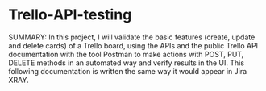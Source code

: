 # Trello-API-testing
SUMMARY: 
In this project, I will validate the basic features (create, update and delete cards) of a Trello board, using the APIs and the public Trello API documentation with the tool Postman to make actions with POST, PUT, DELETE methods in an automated way and verify results in the UI.
This following documentation is written the same way it would appear in Jira XRAY.
